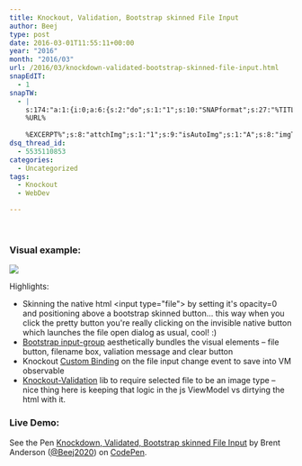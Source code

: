 ```yaml
---
title: Knockout, Validation, Bootstrap skinned File Input
author: Beej
type: post
date: 2016-03-01T11:55:11+00:00
year: "2016"
month: "2016/03"
url: /2016/03/knockdown-validated-bootstrap-skinned-file-input.html
snapEdIT:
  - 1
snapTW:
  - |
    s:174:"a:1:{i:0;a:6:{s:2:"do";s:1:"1";s:10:"SNAPformat";s:27:"%TITLE%
    %URL%
    
    %EXCERPT%";s:8:"attchImg";s:1:"1";s:9:"isAutoImg";s:1:"A";s:8:"imgToUse";s:0:"";s:4:"doTW";s:1:"1";}}";
dsq_thread_id:
  - 5535110853
categories:
  - Uncategorized
tags:
  - Knockout
  - WebDev

---
```

&nbsp;

### Visual example:

![][1]
  
Highlights:

* Skinning the native html &lt;input type="file"&gt; by setting it's opacity=0 and positioning above a bootstrap skinned button... this way when you click the pretty button you're really clicking on the invisible native button which launches the file open dialog as usual, cool! :)
* [Bootstrap input-group][2] aesthetically bundles the visual elements &#8211; file button, filename box, valiation message and clear button
* Knockout [Custom Binding][3] on the file input change event to save into VM observable
* [Knockout-Validation][4] lib to require selected file to be an image type &#8211; nice thing here is keeping that logic in the js ViewModel vs dirtying the html with it.

### Live Demo:

<p data-height="268" data-theme-id="0" data-slug-hash="wGBmyM" data-default-tab="result" data-user="Beej2020" class='codepen'>
  See the Pen <a href='http://codepen.io/Beej2020/pen/wGBmyM/'>Knockdown, Validated, Bootstrap skinned File Input</a> by Brent Anderson (<a href='http://codepen.io/Beej2020'>@Beej2020</a>) on <a href='http://codepen.io'>CodePen</a>.
</p>

 [1]: https://3.bp.blogspot.com/-CwlzBUefOGE/VxVcAfSlPoI/AAAAAAAATTo/M5QeSHYe2MQcsprdw4WCx1-qwgaAeIN0gCLcB/s1600/Untitled.png
 [2]: http://getbootstrap.com/components/#input-groups
 [3]: http://knockoutjs.com/documentation/custom-bindings.html
 [4]: https://github.com/Knockout-Contrib/Knockout-Validation/wiki/Custom-Validation-Rules
